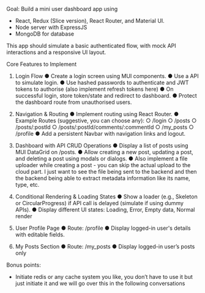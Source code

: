 Goal: Build a mini user dashboard app using
- React, Redux (Slice version), React Router, and Material UI.
- Node server with ExpressJS
- MongoDB for database

This app should simulate a basic authenticated flow, with mock API interactions and a responsive UI layout.

Core Features to Implement
1. Login Flow
● Create a login screen using MUI components.
● Use a API to simulate login.
● Use hashed passwords to authenticate and JWT tokens to authorise (also implement refresh tokens here)
● On successful login, store token/state and redirect to dashboard.
● Protect the dashboard route from unauthorised users.

2. Navigation & Routing
● Implement routing using React Router.
● Example Routes (suggestive, you can choose any):
○ /login
○ /posts
○ /posts/:postId
○ /posts/:postId/comments/:commentId
○ /my_posts
○ /profile
● Add a persistent Navbar with navigation links and logout.

3. Dashboard with API CRUD Operations
● Display a list of posts using MUI DataGrid on /posts.
● Allow creating a new post, updating a post, and deleting a post using modals or dialogs.
● Also implement a file uploader while creating a post - you can skip the actual upload to the cloud part. I just want to see the file being sent to the backend and then the backend being able to extract metadata information like its name, type, etc.

4. Conditional Rendering & Loading States
● Show a loader (e.g., Skeleton or CircularProgress) if API call is delayed (simulate if using dummy APIs).
● Display different UI states: Loading, Error, Empty data, Normal render

5. User Profile Page
● Route: /profile
● Display logged-in user's details with editable fields.

6. My Posts Section
● Route: /my_posts
● Display logged-in user’s posts only

Bonus points:
- Initiate redis or any cache system you like, you don’t have to use it but just initiate it and we will go over this in the following conversations
